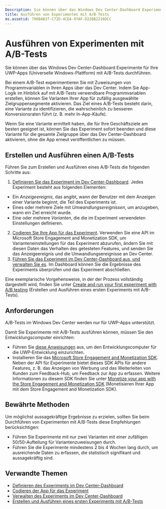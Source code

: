 ```yaml
---
Description: Sie können über das Windows Dev Center-Dashboard Experimente für Ihre UWP-Apps (Universelle Windows-Plattform) mit A/B-Tests durchführen.
title: Ausführen von Experimenten mit A/B-Tests
ms.assetid: 790B4B37-C72D-4CEA-97AF-D226B2216DCC
---
```


# Ausführen von Experimenten mit A/B-Tests

Sie können über das Windows Dev Center-Dashboard Experimente für Ihre UWP-Apps (Universelle Windows-Plattform) mit A/B-Tests durchführen.

Bei einem A/B-Test experimentieren Sie mit Zuweisungen von Programmvariablen in Ihren Apps über das Dev Center. Indem Sie App-Logik im Hinblick auf mit A/B-Tests verwendbare Programmvariablen erstellen, können Sie Varianten Ihrer App für zufällig ausgewählte Zielgruppensegmente aktivieren. Das Ziel eines A/B-Tests besteht darin, eine Variante zu identifizieren, die wahrscheinlich zu besseren Konversionsraten führt (z. B. mehr In-App-Käufe).

Wenn Sie eine Variante ermittelt haben, die für Ihre Geschäftsziele am besten geeignet ist, können Sie das Experiment sofort beenden und diese Variante für die gesamte Zielgruppe über das Dev Center-Dashboard aktivieren, ohne die App erneut veröffentlichen zu müssen.

## Erstellen und Ausführen einen A/B-Tests

Führen Sie zum Erstellen und Ausführen eines A/B-Tests die folgenden Schritte aus:

1. [Definieren Sie das Experiment im Dev Center-Dashboard](define-your-experiment-in-the-dev-center-dashboard.md). Jedes Experiment besteht aus folgenden Elementen:
  * Ein *Anzeigeereignis*, das angibt, wann der Benutzer mit dem Anzeigen einer Variante beginnt, die Teil des Experiments ist.
  * Eines oder mehrere Ziele mit *Umwandlungsereignissen*, um anzugeben, wann ein Ziel erreicht wurde.
  * Eine oder mehrere *Varianten*, die die im Experiment verwendeten Einstellungen definieren.
2. [Codieren Sie Ihre App für das Experiment](code-your-experiment-in-your-app.md). Verwenden Sie eine API im Microsoft Store Engagement and Monetization SDK, um Varianteneinstellungen für das Experiment abzurufen, ändern Sie mit diesen Daten das Verhalten des getesteten Features, und senden Sie das Anzeigeereignis und die Umwandlungsereignisse an Dev Center.
3. [Führen Sie das Experiment im Dev Center-Dashboard aus, und verwalten Sie es](manage-your-experiment.md). Im Dashboard können Sie die Ergebnisse des Experiments überprüfen und das Experiment abschließen.

Eine exemplarische Vorgehensweise, in der der Prozess vollständig dargestellt wird, finden Sie unter [Create and run your first experiment with A/B testing](create-and-run-your-first-experiment-with-a-b-testing.md) (Erstellen und Ausführen eines ersten Experiments mit A/B-Tests).

## Anforderungen

A/B-Tests im Windows Dev Center werden nur für UWP-Apps unterstützt.

Damit Sie Experimente mit A/B-Tests ausführen können, müssen Sie den Entwicklungscomputer einrichten:

* Führen Sie [diese Anweisungen](../get-started/get-set-up.md) aus, um den Entwicklungscomputer für die UWP-Entwicklung einzurichten.
* Installieren Sie das [Microsoft Store Engagement and Monetization SDK](http://aka.ms/store-em-sdk). Neben der API für Experimente bietet dieses SDK APIs für andere Features, z. B. das Anzeigen von Werbung und das Weiterleiten von Kunden zum Feedback-Hub, um Feedback zur App zu erfassen. Weitere Informationen zu diesem SDK finden Sie unter [Monetize your app with the Store Engagement and Monetization SDK](monetize-your-app-with-the-microsoft-store-engagement-and-monetization-sdk.md) (Monetisieren Ihrer App mit dem Store Engagement and Monetization SDK).

## Bewährte Methoden

Um möglichst aussagekräftige Ergebnisse zu erzielen, sollten Sie beim Durchführen von Experimenten mit A/B-Tests diese Empfehlungen berücksichtigen:

* Führen Sie Experimente mit nur zwei Varianten mit einer zufälligen 50/50-Aufteilung für Variantenzuweisungen durch.
* Führen Sie die Experimente mindestens 2 bis 4 Wochen lang durch, um ausreichende Daten zu erfassen, die statistisch signifikant und aussagekräftig sind.

## Verwandte Themen

* [Definieren des Experiments im Dev Center-Dashboard](define-your-experiment-in-the-dev-center-dashboard.md)
* [Codieren der App für das Experiment](code-your-experiment-in-your-app.md)
* [Verwalten des Experiments im Dev Center-Dashboard](manage-your-experiment.md)
* [Erstellen und Ausführen eines ersten Experiments mit A/B-Tests](create-and-run-your-first-experiment-with-a-b-testing.md)


<!--HONumber=Mar16_HO5-->


